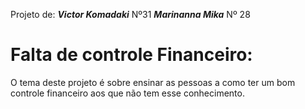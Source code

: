 Projeto de: ***Victor Komadaki***  Nº31
            ***Marinanna Mika***   Nº 28


# Falta de controle Financeiro:
O tema deste projeto é sobre ensinar as pessoas a como ter um bom controle financeiro aos que não tem esse conhecimento.
